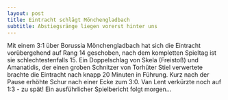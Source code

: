 ```yaml
---
layout: post
title: Eintracht schlägt Mönchengladbach
subtitle: Abstiegsränge liegen vorerst hinter uns
---
```


Mit einem 3:1 über Borussia Mönchengladbach hat sich die Eintracht vorübergehend auf Rang 14 geschoben, nach dem kompletten Spieltag ist sie schlechtestenfalls 15. Ein Doppelschlag von Skela (Freistoß) und Amanatidis, der einen groben Schnitzer von Torhüter Stiel verwertete brachte die Eintracht nach knapp 20 Minuten in Führung. Kurz nach der Pause erhöhte Schur nach einer Ecke zum 3:0. Van Lent verkürzte noch auf 1:3 - zu spät! Ein ausführlicher Spielbericht folgt morgen...


